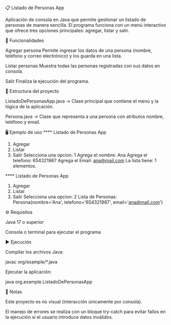 📋 Listado de Personas App

Aplicación de consola en Java que permite gestionar un listado de personas de manera sencilla.
El programa funciona con un menú interactivo que ofrece tres opciones principales: agregar, listar y salir.

🚀 Funcionalidades

Agregar persona
Permite ingresar los datos de una persona (nombre, teléfono y correo electrónico) y los guarda en una lista.

Listar personas
Muestra todas las personas registradas con sus datos en consola.

Salir
Finaliza la ejecución del programa.

📂 Estructura del proyecto

ListadoDePersonasApp.java → Clase principal que contiene el menú y la lógica de la aplicación.

Persona.java → Clase que representa a una persona con atributos nombre, teléfono y email.

🖥️ Ejemplo de uso
**** Listado de Personas App
1. Agregar
2. Listar
3. Salir
Selecciona una opcion: 1
Agrega el nombre: Ana
Agrega el telefono: 654321987
Agrega el Email: ana@mail.com
La lista tiene: 1 elementos.

**** Listado de Personas App
1. Agregar
2. Listar
3. Salir
Selecciona una opcion: 2
Lista de Personas: 
Persona{nombre='Ana', telefono='654321987', email='ana@mail.com'}

⚙️ Requisitos

Java 17 o superior

Consola o terminal para ejecutar el programa

▶️ Ejecución

Compilar los archivos Java:

javac org/example/*.java


Ejecutar la aplicación:

java org.example.ListadoDePersonasApp

📌 Notas

Este proyecto es no visual (interacción únicamente por consola).

El manejo de errores se realiza con un bloque try-catch para evitar fallos en la ejecución si el usuario introduce datos inválidos.